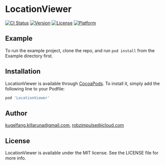 # LocationViewer

[![CI Status](http://img.shields.io/travis/kugelfang.killaruna@gmail.com/LocationViewer.svg?style=flat)](https://travis-ci.org/kugelfang.killaruna@gmail.com/LocationViewer)
[![Version](https://img.shields.io/cocoapods/v/LocationViewer.svg?style=flat)](http://cocoapods.org/pods/LocationViewer)
[![License](https://img.shields.io/cocoapods/l/LocationViewer.svg?style=flat)](http://cocoapods.org/pods/LocationViewer)
[![Platform](https://img.shields.io/cocoapods/p/LocationViewer.svg?style=flat)](http://cocoapods.org/pods/LocationViewer)

## Example

To run the example project, clone the repo, and run `pod install` from the Example directory first.

## Installation

LocationViewer is available through [CocoaPods](http://cocoapods.org). To install
it, simply add the following line to your Podfile:

```ruby
pod 'LocationViewer'
```

## Author

kugelfang.killaruna@gmail.com, robzimpulse@icloud.com

## License

LocationViewer is available under the MIT license. See the LICENSE file for more info.
